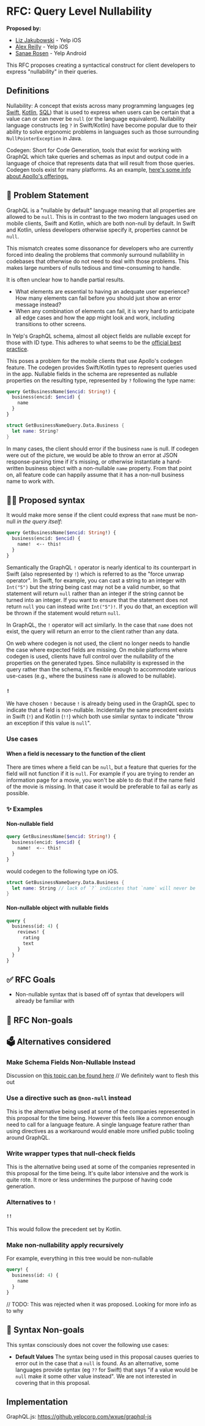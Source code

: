 # RFC: Query Level Nullability 

**Proposed by:** 
- [Liz Jakubowski](<social or github link here>) - Yelp iOS
- [Alex Reilly](<social or github link here>) - Yelp iOS
- [Sanae Rosen](<social or github link here>) - Yelp Android

This RFC proposes creating a syntactical construct for client developers to 
express "nullability" in their queries.

## Definitions

Nullability: A concept that exists across many programming languages (eg [Swift](https://developer.apple.com/documentation/swift/optional), [Kotlin](https://kotlinlang.org/docs/null-safety.html#nullable-types-and-non-null-types), [SQL](https://www.w3schools.com/sql/sql_notnull.asp))
that is used to express when users can be certain that a value can or can never be `null` 
(or the language equivalent). Nullability language constructs (eg `?` in Swift/Kotlin)
have become popular due to their ability to solve ergonomic problems in languages
such as those surrounding `NullPointerException` in Java.

Codegen: Short for Code Generation, tools that exist for working with GraphQL which take queries and schemas as
input and output code in a language of choice that represents data that will result from those 
queries. Codegen tools exist for many platforms. As an example, [here's some info about Apollo's offerings.](https://github.com/apollographql/apollo-tooling#code-generation)

## 📜 Problem Statement

GraphQL is a "nullable by default" language meaning that all properties are allowed to be `null`.
This is in contrast to the two modern languages used on mobile clients, Swift and Kotlin,
which are both non-null by default. In Swift and Kotlin, unless developers otherwise
specify it, properties cannot be `null`.

This mismatch creates some dissonance for developers who are currently forced into dealing the
problems that commonly surround nullablility in codebases that otherwise do not need to deal with
those problems. This makes large numbers of nulls tedious and time-consuming to handle.

It is often unclear how to handle partial results.
- What elements are essential to having an adequate user experience? How many elements can fail before you 
  should just show an error message instead?
- When any combination of elements can fail, it is very hard to anticipate all edge cases and how the app 
  might look and work, including transitions to other screens.

In Yelp's GraphQL schema, almost all object fields are nullable except for those with ID type. 
This adheres to what seems to be the [official best practice](https://graphql.org/learn/best-practices/#nullability).

This poses a problem for the mobile clients that use Apollo's codegen feature. The codegen provides 
Swift/Kotlin types to represent queries used in the app. Nullable fields in the schema are represented
as nullable properties on the resulting type, represented by `?` following the type name:
```graphql
query GetBusinessName($encid: String!) {
  business(encid: $encid) {
    name
  }
}
```
```swift
struct GetBusinessNameQuery.Data.Business {
  let name: String?
}
```
In many cases, the client should error if the business `name` is null. If codegen were out of the picture,
we would be able to throw an error at JSON response-parsing time if it's missing, or otherwise instantiate
a hand-written business object with a non-nullable `name` property. From that point on, all feature code
can happily assume that it has a non-null business name to work with.

## 🧑‍💻 Proposed syntax

It would make more sense if the client could express that `name` must be non-null _in the query itself_:
```graphql
query GetBusinessName($encid: String!) {
  business(encid: $encid) {
    name!  <-- this!
  }
}
```
Semantically the GraphQL `!` operator is nearly identical to its counterpart in Swift (also represented by `!`) which is
referred to as the "force unwrap operator". In Swift, for example, you can cast a string to an integer with `Int("5")` 
but the string being cast may not be a valid number, so that statement will return `null` rather than an integer if the
string cannot be turned into an integer. If you want to ensure that the statement does not return `null` you can instead 
write `Int("5")!`. If you do that, an exception will be thrown if the statement would return `null`.

In GraphQL, the `!` operator will act similarly. In the case that `name` does not exist, the query will return an
error to the client rather than any data.

On web where codegen is not used, the client no longer needs to handle the case where expected fields are missing.
On mobile platforms where codegen is used, clients have full control over the nullability of the properties on the
generated types. Since nullability is expressed in the query rather than the schema, it's flexible enough to accommodate
various use-cases (e.g., where the business `name` _is_ allowed to be nullable).

### `!`

We have chosen `!` because `!` is already being used in the GraphQL spec to indicate that a field is non-nullable.
Incidentally the same precedent exists in Swift (`!`) and Kotlin (`!!`) which both use similar syntax to indicate
"throw an exception if this value is `null`". 

### Use cases

#### When a field is necessary to the function of the client
There are times where a field can be `null`, but a feature that queries for the field will not function
if it is `null`. For example if you are trying to render an information page for a movie, you won't
be able to do that if the name field of the movie is missing. In that case it would be preferable
to fail as early as possible.

### ✨ Examples

#### Non-nullable field
```graphql
query GetBusinessName($encid: String!) {
  business(encid: $encid) {
    name!  <-- this!
  }
}
```
would codegen to the following type on iOS.

```swift
struct GetBusinessNameQuery.Data.Business {
  let name: String // lack of `?` indicates that `name` will never be `null`
}
```

#### Non-nullable object with nullable fields
```graphql
query {
  business(id: 4) {
    reviews! {
      rating
      text
    }
  }
}
```

## ✅ RFC Goals
- Non-nullable syntax that is based off of syntax that developers will already be familiar with

## 🚫 RFC Non-goals

## 🗳️ Alternatives considered

### Make Schema Fields Non-Nullable Instead
Discussion on [this topic can be found here](https://medium.com/@calebmer/when-to-use-graphql-non-null-fields-4059337f6fc8)
// We definitely want to flesh this out

### Use a directive such as `@non-null` instead
This is the alternative being used at some of the companies represented in this proposal for the time being.
However this feels like a common enough need to call for a language feature. A single language feature
rather than using directives as a workaround would enable more unified public tooling around GraphQL.

### Write wrapper types that null-check fields
This is the alternative being used at some of the companies represented in this proposal for the time being.
It's quite labor intensive and the work is quite rote. It more or less undermines the purpose of
having code generation.

### Alternatives to `!`
#### `!!`
This would follow the precedent set by Kotlin.

### Make non-nullability apply recursively
For example, everything in this tree would be non-nullable
```graphql
query! {
  business(id: 4) {
    name
  }
}
```
// TODO: This was rejected when it was proposed. Looking for more info as to why

## 🙅 Syntax Non-goals

This syntax consciously does not cover the following use cases:

- **Default Values**
  The syntax being used in this proposal causes queries to error out in the case that
  a `null` is found. As an alternative, some languages provide syntax (eg `??` for Swift)
  that says "if a value would be `null` make it some other value instead". We are
  not interested in covering that in this proposal.
  
## Implementation
GraphQL.js: https://github.yelpcorp.com/wxue/graphql-js
